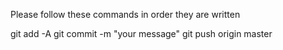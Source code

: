 Please follow these commands in order they are written

git add -A
git commit -m "your message"
git push origin master
